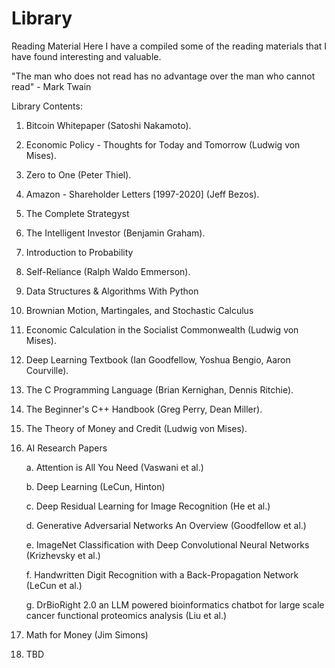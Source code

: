 # Library

Reading Material
Here I have a compiled some of the reading materials that I have found interesting and valuable.

"The man who does not read has no advantage over the man who cannot read" - Mark Twain

Library Contents:

1. Bitcoin Whitepaper (Satoshi Nakamoto).
2. Economic Policy - Thoughts for Today and Tomorrow (Ludwig von Mises).
3. Zero to One (Peter Thiel).
4. Amazon - Shareholder Letters [1997-2020] (Jeff Bezos).
5. The Complete Strategyst
6. The Intelligent Investor (Benjamin Graham).
7. Introduction to Probability
8. Self-Reliance (Ralph Waldo Emmerson).
9. Data Structures & Algorithms With Python
10. Brownian Motion, Martingales, and Stochastic Calculus
11. Economic Calculation in the Socialist Commonwealth (Ludwig von Mises).
12. Deep Learning Textbook (Ian Goodfellow, Yoshua Bengio, Aaron Courville).
13. The C Programming Language (Brian Kernighan, Dennis Ritchie).
14. The Beginner's C++ Handbook (Greg Perry, Dean Miller).
15. The Theory of Money and Credit (Ludwig von Mises).
16. AI Research Papers
    
    a. Attention is All You Need (Vaswani et al.)
    
    b. Deep Learning (LeCun, Hinton)
    
    c. Deep Residual Learning for Image Recognition (He et al.)
    
    d. Generative Adversarial Networks An Overview (Goodfellow et al.)
    
    e. ImageNet Classification with Deep Convolutional Neural Networks (Krizhevsky et al.)
    
    f. Handwritten Digit Recognition with a Back-Propagation Network (LeCun et al.)
    
    g. DrBioRight 2.0 an LLM powered bioinformatics chatbot for large scale cancer functional proteomics analysis (Liu et al.)

18. Math for Money (Jim Simons)
19. TBD
